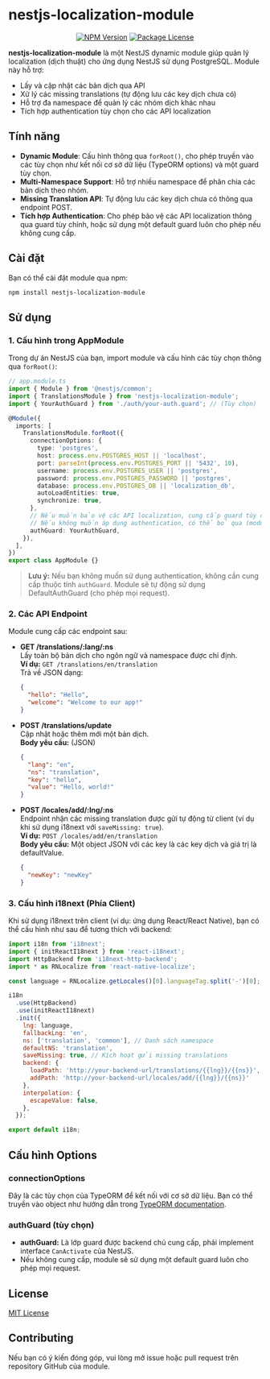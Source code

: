 # nestjs-localization-module
<p align="center">
  <a href="https://www.npmjs.com/~nestjs-localization-module" target="_blank"><img src="https://img.shields.io/npm/v/nestjs-localization-module.svg" alt="NPM Version" /></a>
  <a href="https://www.npmjs.com/~nestjs-localization-module" target="_blank"><img src="https://img.shields.io/npm/l/nestjs-localization-module.svg" alt="Package License" /></a>
</p>

**nestjs-localization-module** là một NestJS dynamic module giúp quản lý localization (dịch thuật) cho ứng dụng NestJS sử dụng PostgreSQL. Module này hỗ trợ:
- Lấy và cập nhật các bản dịch qua API
- Xử lý các missing translations (tự động lưu các key dịch chưa có)
- Hỗ trợ đa namespace để quản lý các nhóm dịch khác nhau
- Tích hợp authentication tùy chọn cho các API localization

## Tính năng

- **Dynamic Module**: Cấu hình thông qua `forRoot()`, cho phép truyền vào các tùy chọn như kết nối cơ sở dữ liệu (TypeORM options) và một guard tùy chọn.
- **Multi-Namespace Support**: Hỗ trợ nhiều namespace để phân chia các bản dịch theo nhóm.
- **Missing Translation API**: Tự động lưu các key dịch chưa có thông qua endpoint POST.
- **Tích hợp Authentication**: Cho phép bảo vệ các API localization thông qua guard tùy chỉnh, hoặc sử dụng một default guard luôn cho phép nếu không cung cấp.

## Cài đặt

Bạn có thể cài đặt module qua npm:

```bash
npm install nestjs-localization-module
```

## Sử dụng

### 1. Cấu hình trong AppModule

Trong dự án NestJS của bạn, import module và cấu hình các tùy chọn thông qua `forRoot()`:

```ts
// app.module.ts
import { Module } from '@nestjs/common';
import { TranslationsModule } from 'nestjs-localization-module';
import { YourAuthGuard } from './auth/your-auth.guard'; // (Tùy chọn)

@Module({
  imports: [
    TranslationsModule.forRoot({
      connectionOptions: {
        type: 'postgres',
        host: process.env.POSTGRES_HOST || 'localhost',
        port: parseInt(process.env.POSTGRES_PORT || '5432', 10),
        username: process.env.POSTGRES_USER || 'postgres',
        password: process.env.POSTGRES_PASSWORD || 'postgres',
        database: process.env.POSTGRES_DB || 'localization_db',
        autoLoadEntities: true,
        synchronize: true,
      },
      // Nếu muốn bảo vệ các API localization, cung cấp guard tùy chỉnh.
      // Nếu không muốn áp dụng authentication, có thể bỏ qua (module sẽ sử dụng DefaultAuthGuard).
      authGuard: YourAuthGuard, 
    }),
  ],
})
export class AppModule {}
```

> **Lưu ý:** Nếu bạn không muốn sử dụng authentication, không cần cung cấp thuộc tính `authGuard`. Module sẽ tự động sử dụng DefaultAuthGuard (cho phép mọi request).

### 2. Các API Endpoint

Module cung cấp các endpoint sau:

- **GET /translations/:lang/:ns**  
  Lấy toàn bộ bản dịch cho ngôn ngữ và namespace được chỉ định.  
  **Ví dụ:** `GET /translations/en/translation`  
  Trả về JSON dạng:
  ```json
  {
    "hello": "Hello",
    "welcome": "Welcome to our app!"
  }
  ```

- **POST /translations/update**  
  Cập nhật hoặc thêm mới một bản dịch.  
  **Body yêu cầu:** (JSON)
  ```json
  {
    "lang": "en",
    "ns": "translation",
    "key": "hello",
    "value": "Hello, world!"
  }
  ```
  
- **POST /locales/add/:lng/:ns**  
  Endpoint nhận các missing translation được gửi tự động từ client (ví dụ khi sử dụng i18next với `saveMissing: true`).  
  **Ví dụ:** `POST /locales/add/en/translation`  
  **Body yêu cầu:** Một object JSON với các key là các key dịch và giá trị là defaultValue.
  ```json
  {
    "newKey": "newKey"
  }
  ```

### 3. Cấu hình i18next (Phía Client)

Khi sử dụng i18next trên client (ví dụ: ứng dụng React/React Native), bạn có thể cấu hình như sau để tương thích với backend:

```js
import i18n from 'i18next';
import { initReactI18next } from 'react-i18next';
import HttpBackend from 'i18next-http-backend';
import * as RNLocalize from 'react-native-localize';

const language = RNLocalize.getLocales()[0].languageTag.split('-')[0];

i18n
  .use(HttpBackend)
  .use(initReactI18next)
  .init({
    lng: language,
    fallbackLng: 'en',
    ns: ['translation', 'common'], // Danh sách namespace
    defaultNS: 'translation',
    saveMissing: true, // Kích hoạt gửi missing translations
    backend: {
      loadPath: 'http://your-backend-url/translations/{{lng}}/{{ns}}',
      addPath: 'http://your-backend-url/locales/add/{{lng}}/{{ns}}'
    },
    interpolation: {
      escapeValue: false,
    },
  });

export default i18n;
```

## Cấu hình Options

### connectionOptions
Đây là các tùy chọn của TypeORM để kết nối với cơ sở dữ liệu. Bạn có thể truyền vào object như hướng dẫn trong [TypeORM documentation](https://typeorm.io).

### authGuard (tùy chọn)
- **authGuard:** Là lớp guard được backend chủ cung cấp, phải implement interface `CanActivate` của NestJS.
- Nếu không cung cấp, module sẽ sử dụng một default guard luôn cho phép mọi request.

## License

[MIT License](LICENSE)

## Contributing

Nếu bạn có ý kiến đóng góp, vui lòng mở issue hoặc pull request trên repository GitHub của module.
